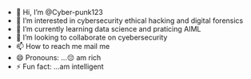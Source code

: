 - 👋 Hi, I’m @Cyber-punk123
- 👀 I’m interested in cybersecurity ethical hacking and digital forensics 
- 🌱 I’m currently learning data science and praticing AIML
- 💞️ I’m looking to collaborate on cyebersecurity 
- 📫 How to reach me mail me
- 😄 Pronouns: ...😔 am rich 
- ⚡ Fun fact: ...am intelligent 

<!---
Cyber-punk123/Cyber-punk123 is a ✨ special ✨ repository because its `README.md` (this file) appears on your GitHub profile.
You can click the Preview link to take a look at your changes.
--->
